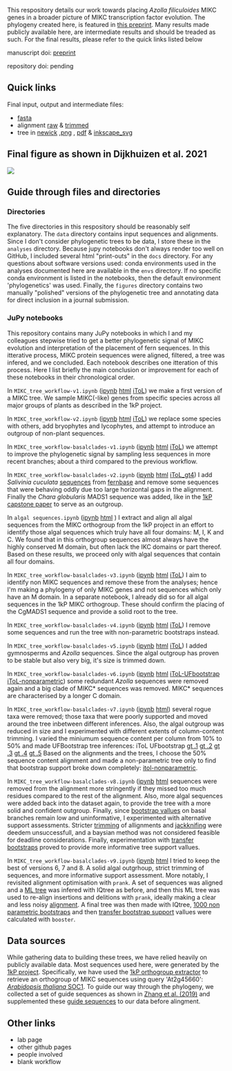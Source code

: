 This respository details our work towards placing _Azolla filiculoides_ MIKC genes in a broader picture of MIKC transcription factor evolution.
The phylogeny created here, is featured in [this preprint](https://www.biorxiv.org/content/10.1101/2020.09.09.289736v2).
Many results made publicly available here, are intermediate results and should be treaded as such.
For the final results, please refer to the quick links listed below

manuscript doi: [preprint](https://www.biorxiv.org/content/10.1101/2020.09.09.289736v2)

repository doi: pending

## Quick links
Final input, output and intermediate files:
* [fasta](data/MIKC_orthogroup_selection-basal-v9_guide-v4.fasta)
* alignment [raw](data/alignments_raw/MIKC_orthogroup_selection-basal-v9_guide-v4_aligned-mafft-einsi_prank.fasta) &
          [trimmed](data/alignments_trimmed/MIKC_orthogroup_selection-basal-v9_guide-v4_aligned-mafft-einsi_prank_trim-gt1.fasta)
* tree in [newick](analyses/MIKC_orthogroup_selection-basal-v9_guide-v4_trees/aligned-mafft-einsi_prank_trim-gt1/MIKC_orthogroup_selection-basal-v9_guide-v4_aligned-mafft-einsi_prank_trim-gt1_iqtree-b1000_booster.treefile)
          ,[png](figures/MIKC_orthogroup_selection-basal-v9_guide-v4_aligned-mafft-einsi_prank_trim-gt1_iqtree-b1000_booster_withrnaseq.png)
          , [pdf](figures/MIKC_orthogroup_selection-basal-v9_guide-v4_aligned-mafft-einsi_prank_trim-gt1_iqtree-b1000_booster_withrnaseq.pdf)
          & [inkscape_svg](figures/MIKC_orthogroup_selection-basal-v9_guide-v4_aligned-mafft-einsi_prank_trim-gt1_iqtree-b1000_booster_withrnaseq.svg)

## Final figure as shown in Dijkhuizen et al. 2021
![](figures/MIKC_orthogroup_selection-basal-v9_guide-v4_aligned-mafft-einsi_prank_trim-gt1_iqtree-b1000_booster_withrnaseq.svg)

## Guide through files and directories

### Directories
The five directories in this respository should be reasonably self explanatory. 
The `data` directory contains input sequences and alignments.
Since I don't consider phylogenetic trees to be data, I store these in the `analyses` directory.
Because jupy notebooks don't always render too well on GitHub, I included several html "print-outs" in the `docs` directory.
For any questions about software versions used: conda environments used in the analyses documented here are available in the `envs` directory.
If no specific conda environment is listed in the notebooks, then the default environment 'phylogenetics' was used.
Finally, the `figures` directory contains two manually "polished" versions of the phylogenetic tree and annotating data for direct inclusion in a journal submission.

### JuPy notebooks
This repository contains many JuPy notebooks in which I and my colleagues stepwise tried to get a better phylogenetic signal of MIKC evolution and interpretation of the placement of fern sequences.
In this itterative process, MIKC protein sequences were aligned, filtered, a tree was infered, and we concluded.
Each notebook describes one itteration of this process. 
Here I list briefly the main conclusion or improvement for each of these notebooks in their chronological order.

In `MIKC_tree_workflow-v1.ipynb`
([ipynb](https://github.com/lauralwd/MIKC_tree/blob/master/MIKC_tree_workflow-v1.ipynb)
[html](https://htmlpreview.github.io/?https://github.com/lauralwd/MIKC_tree/blob/master/docs/MIKC_tree_workflow-v1.html)
[iToL](https://itol.embl.de/tree/9421021579373181591777160))
we make a first version of a MIKC tree.
We sample MIKC(-like) genes from specific species across all major groups of plants as described in the 1kP project.

In `MIKC_tree_workflow-v2.ipynb`
([ipynb](https://github.com/lauralwd/MIKC_tree/blob/master/MIKC_tree_workflow-v2.ipynb)
[html](https://htmlpreview.github.io/?https://github.com/lauralwd/MIKC_tree/blob/master/docs/MIKC_tree_workflow-v2.html)
[iToL](https://itol.embl.de/tree/9421021579263431592334615))
we replace some species with others, add bryophytes and lycophytes, and attempt to introduce an outgroup of non-plant sequences.

In `MIKC_tree_workflow-basalclades-v1.ipynb`
([ipynb](https://github.com/lauralwd/MIKC_tree/blob/master/MIKC_tree_workflow-basalclades-v1.ipynb)
[html](https://htmlpreview.github.io/?https://github.com/lauralwd/MIKC_tree/blob/master/docs/MIKC_tree_workflow-basalclades-v1.html)
[iToL](https://itol.embl.de/tree/9421021579288351592221930))
we attempt to improve the phylogenetic signal by sampling less sequences in more recent branches; about a third compared to the previous workflow.

In `MIKC_tree_workflow-basalclades-v2.ipynb`
([ipynb](https://github.com/lauralwd/MIKC_tree/blob/master/MIKC_tree_workflow-basalclades-v2.ipynb)
[html](https://htmlpreview.github.io/?https://github.com/lauralwd/MIKC_tree/blob/master/docs/MIKC_tree_workflow-basalclades-v2.html)
[iToL_gt4](https://itol.embl.de/tree/13121158204159901593010248))
I add _Salivinia cuculata_ [sequences](data/salvinia_sequences/salivinia_fernbase_blast_results_uniq.fasta) from [fernbase](https://www.fernbase.org) and remove some sequences that were behaving oddly due too large horizontal gaps in the alignment.
Finally the _Chara globularis_ MADS1 sequence was added, like in the [1kP capstone paper](https://doi.org/10.1038/s41586-019-1693-2) to serve as an outgroup.

In `algal sequences.ipynb`
([ipynb](https://github.com/lauralwd/MIKC_tree/blob/master/algal_sequences.ipynb)
[html](https://htmlpreview.github.io/?https://github.com/lauralwd/MIKC_tree/blob/master/docs/algal_sequences.html)
)
I extract and align all algal sequences from the MIKC orthogroup from the 1kP project in an effort to identify those algal sequences which truly have all four domains: M, I, K and C.
We found that in this orthogroup sequences almost always have the highly conserved M domain, but often lack the IKC domains or part thereof.
Based on these results, we proceed only with algal sequences that contain all four domains.

In `MIKC_tree_workflow-basalclades-v3.ipynb`
([ipynb](https://github.com/lauralwd/MIKC_tree/blob/master/MIKC_tree_workflow-basalclades-v3.ipynb)
[html](https://htmlpreview.github.io/?https://github.com/lauralwd/MIKC_tree/blob/master/docs/MIKC_tree_workflow-basalclades-v3.html)
[iToL](https://itol.embl.de/tree/13121159166346421593419936))
I aim to identify non MIKC sequences and remove these from the analyses;
hence I'm making a phylogeny of only MIKC genes and not sequences which only have an M domain.
In a separate notebook, I already did so for all algal sequences in the 1kP MIKC orthogroup.
These should confirm the placing of the CgMADS1 sequence and provide a solid root to the tree.

In `MIKC_tree_workflow-basalclades-v4.ipynb`
([ipynb](https://github.com/lauralwd/MIKC_tree/blob/master/MIKC_tree_workflow-basalclades-v4.ipynb)
[html](https://htmlpreview.github.io/?https://github.com/lauralwd/MIKC_tree/blob/master/docs/MIKC_tree_workflow-basalclades-v4.html)
[iToL](https://itol.embl.de/tree/9421021579173651593446746))
I remove some sequences and run the tree with non-parametric bootstraps instead.

In `MIKC_tree_workflow-basalclades-v5.ipynb`
([ipynb](https://github.com/lauralwd/MIKC_tree/blob/master/MIKC_tree_workflow-basalclades-v5.ipynb)
[html](https://htmlpreview.github.io/?https://github.com/lauralwd/MIKC_tree/blob/master/docs/MIKC_tree_workflow-basalclades-v5.html)
[iToL](https://itol.embl.de/tree/9421021579163171593685733))
I added gymnosperms and _Azolla_ sequences.
Since the algal outgroup has proven to be stable but also very big, it's size is trimmed down.

In `MIKC_tree_workflow-basalclades-v6.ipynb`
([ipynb](https://github.com/lauralwd/MIKC_tree/blob/master/MIKC_tree_workflow-basalclades-v6.ipynb)
[html](https://htmlpreview.github.io/?https://github.com/lauralwd/MIKC_tree/blob/master/docs/MIKC_tree_workflow-basalclades-v6.html)
[iToL-UFbootstrap](https://itol.embl.de/tree/942102157910201593716454)
[iToL-nonparametric](https://itol.embl.de/tree/1312115964226201597403301#))
some redundant _Azolla_ sequences were removed again and a big clade of MIKC* sequences was removed.
MIKC* sequences are characterised by a longer C domain.

In `MIKC_tree_workflow-basalclades-v7.ipynb` 
([ipynb](https://github.com/lauralwd/MIKC_tree/blob/master/MIKC_tree_workflow-basalclades-v7.ipynb)
[html](https://htmlpreview.github.io/?https://github.com/lauralwd/MIKC_tree/blob/master/docs/MIKC_tree_workflow-basalclades-v7.html))
several rogue taxa were removed; those taxa that were poorly supported and moved around the tree inbetween different inferences.
Also, the algal outgroup was reduced in size and I experimented with different extents of column-content trimming.
I varied the miniumum sequence content per column from 10% to 50% and made UFBootstrap tree inferences:
iToL UFbootstrap 
[gt .1](https://itol.embl.de/tree/131211596429601597651059)
[gt .2](https://itol.embl.de/tree/131211596429631597651059)
[gt .3](https://itol.embl.de/tree/131211596429651597651060)
[gt .4](https://itol.embl.de/tree/131211596429721597651060)
[gt .5](https://itol.embl.de/tree/131211596429741597651061)
Based on the alignments and the trees, I choose the 50% sequence content alignment and made a non-parametric tree only to find that bootstrap support broke down completely:
[itol-nonparametric](https://itol.embl.de/tree/1312115999190001598359608).

In `MIKC_tree_workflow-basalclades-v8.ipynb`
([ipynb](https://github.com/lauralwd/MIKC_tree/blob/master/MIKC_tree_workflow-basalclades-v8.ipynb)
[html](https://htmlpreview.github.io/?https://github.com/lauralwd/MIKC_tree/blob/master/docs/MIKC_tree_workflow-basalclades-v8.html)
sequences were removed from the alignment more stringently if they missed too much residues compared to the rest of the alignment.
Also, more algal sequences were added back into the dataset again, to provide the tree with a more solid and confident outgroup.
Finally, since [bootstrap vallues](https://itol.embl.de/tree/13121159254447621597996339) on basal branches remain low and uninformative, I experimented with alternative support assessments. 
Stricter [trimming](https://itol.embl.de/tree/1312115823116101598607728) of allignments and [jackknifing](https://itol.embl.de/tree/9421021579372301598523476) were deedem unsuccessfull, and a baysian method was not considered feasible for deadline considerations. 
Finally, experimentation with [transfer bootstraps](https://itol.embl.de/tree/1312115823161871598452619) proved to provide more informative tree support vallues.

In `MIKC_tree_workflow-basalclades-v9.ipynb`
([ipynb](https://github.com/lauralwd/MIKC_tree/blob/master/MIKC_tree_workflow-basalclades-v9.ipynb)
[html](https://htmlpreview.github.io/?https://github.com/lauralwd/MIKC_tree/blob/master/docs/MIKC_tree_workflow-basalclades-v9.html)
I tried to keep the best of versions 6, 7 and 8. A solid algal outgrhoup, strict trimming of sequences, and more informative support assessment.
More notably, I revisited alignment optimisation with `prank`. 
A set of sequences was aligned and a [ML tree](https://itol.embl.de/tree/13121159214349041611578775) was infered with IQtree as before, and then this ML tree was used to re-align insertions and delitions with `prank`, ideally making a clear and less noisy [alignment](data/alignments_trimmed/MIKC_orthogroup_selection-basal-v9_guide-v4_aligned-mafft-einsi_prank_trim-gt1.png).
A final tree was then made with IQtree, [1000 non parametric bootstraps](https://itol.embl.de/tree/9421021579353661611221693) and then [transfer bootstrap support](https://itol.embl.de/tree/9421021579408691611653003) vallues were calculated with `booster`.

## Data sources
While gathering data to building these trees, we have relied heavily on publicly available data. 
Most sequences used here, were generated by the [1kP project](https://sites.google.com/a/ualberta.ca/onekp/).
Specifically, we have used the [1kP orthogroup extractor](http://jlmwiki.plantbio.uga.edu/onekp/v2/) to retrieve an orthogroup of MIKC sequences using query 'At2g45660': [_Arabidopsis thaliana_ SOC1](https://www.arabidopsis.org/servlets/TairObject?accession=locus:2005522).
To guide our way through the phylogeny, we collected a set of guide sequences as shown in [Zhang et al. (2019)](https://dx.doi.org/10.3390%2Fijms20081926) and supplemented these [guide sequences](data/Zhang-2019-fig4_MIKC_Azfi-gymnosperms_selection-v3.faa) to our data before alingment.

## Other links
 * lab page
 * other github pages
 * people involved
 * blank workflow
